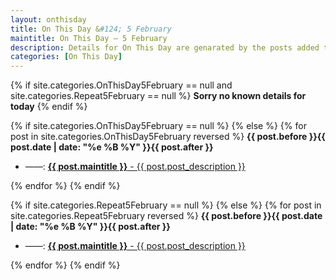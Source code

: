```yaml
---
layout: onthisday
title: On This Day &#124; 5 February
maintitle: On This Day — 5 February
description: Details for On This Day are genarated by the posts added to the website so the content is subject to changes/updates over time.
categories: [On This Day]
---
```


{% if site.categories.OnThisDay5February == null and site.categories.Repeat5February == null %}
<strong>Sorry no known details for today</strong>
{% endif %}

{% if site.categories.OnThisDay5February == null %}
{% else %}
{% for post in site.categories.OnThisDay5February reversed %}
<strong>{{ post.before }}{{ post.date | date: "%e %B %Y" }}{{ post.after }}</strong>
<ul>
<li> ——: <a class="{{ post.class }}" href="{{ post.url }}"><strong>{{ post.maintitle }}</strong> - {{ post.post_description }}</a></li>
</ul>
{% endfor %}
{% endif %}

{% if site.categories.Repeat5February == null %}
{% else %}
{% for post in site.categories.Repeat5February reversed %}
<strong>{{ post.before }}{{ post.date | date: "%e %B %Y" }}{{ post.after }}</strong>
<ul>
<li> ——: <a class="{{ post.class }}" href="{{ post.url }}"><strong>{{ post.maintitle }}</strong> - {{ post.post_description }}</a></li>
</ul>
{% endfor %}
{% endif %}
